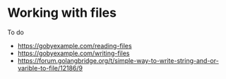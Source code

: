 # Working with files

To do
- https://gobyexample.com/reading-files
- https://gobyexample.com/writing-files
- https://forum.golangbridge.org/t/simple-way-to-write-string-and-or-varible-to-file/12186/9